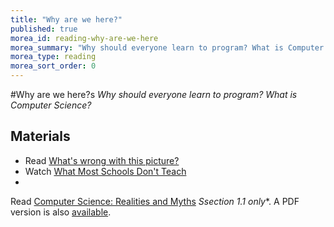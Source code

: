 ```yaml
---
title: "Why are we here?"
published: true
morea_id: reading-why-are-we-here
morea_summary: "Why should everyone learn to program? What is Computer Science?"
morea_type: reading
morea_sort_order: 0
---
```


#Why are we here?s
_Why should everyone learn to program? What is Computer Science?_

## Materials

  * Read [What's wrong with this picture?](http://code.org/stats)
  * Watch [What Most Schools Don't Teach](https://www.youtube.com/watch?v=nKIu9yen5nc)
  * 
Read [Computer Science: Realities and Myths](http://www.cs.hmc.edu/csforall/Introduction/Introduction.html#what-is-computer-science) *Ssection 1.1 only**. A PDF version is also [available](/materials/cs5book.pdf).


